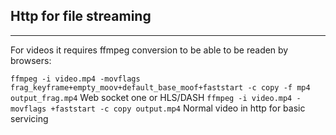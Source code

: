 <section>
    <h1>Http for file streaming</h1>
    <hr>
    <p>For videos it requires ffmpeg conversion to be able to be readen by browsers:</p>
    <!-- <code>ffmpeg -i video.mp4 -movflags frag_keyframe+empty_moov+default_base_moof -f mp4 output_frag.mp4</code> -->
    <code>ffmpeg -i video.mp4 -movflags frag_keyframe+empty_moov+default_base_moof+faststart -c copy -f mp4 output_frag.mp4</code> Web socket one or HLS/DASH
    <code>ffmpeg -i video.mp4 -movflags +faststart -c copy output.mp4</code> Normal video in http for basic servicing
</section>